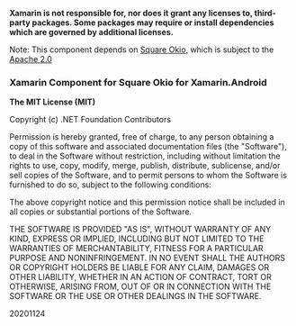 **Xamarin is not responsible for, nor does it grant any licenses to, third-party packages. Some packages may require or install dependencies which are governed by additional licenses.**

Note: This component depends on [Square Okio](https://github.com/square/okio), which is subject to the [Apache 2.0](https://github.com/square/okio/blob/master/LICENSE.txt)

### Xamarin Component for Square Okio for Xamarin.Android

**The MIT License (MIT)**

Copyright (c) .NET Foundation Contributors

Permission is hereby granted, free of charge, to any person obtaining a copy of this software and associated documentation files (the "Software"), to deal in the Software without restriction, including without limitation the rights to use, copy, modify, merge, publish, distribute, sublicense, and/or sell copies of the Software, and to permit persons to whom the Software is furnished to do so, subject to the following conditions:

The above copyright notice and this permission notice shall be included in all copies or substantial portions of the Software.

THE SOFTWARE IS PROVIDED "AS IS", WITHOUT WARRANTY OF ANY KIND, EXPRESS OR IMPLIED, INCLUDING BUT NOT LIMITED TO THE WARRANTIES OF MERCHANTABILITY, FITNESS FOR A PARTICULAR PURPOSE AND NONINFRINGEMENT. IN NO EVENT SHALL THE AUTHORS OR COPYRIGHT HOLDERS BE LIABLE FOR ANY CLAIM, DAMAGES OR OTHER LIABILITY, WHETHER IN AN ACTION OF CONTRACT, TORT OR OTHERWISE, ARISING FROM, OUT OF OR IN CONNECTION WITH THE SOFTWARE OR THE USE OR OTHER DEALINGS IN THE SOFTWARE.

20201124
